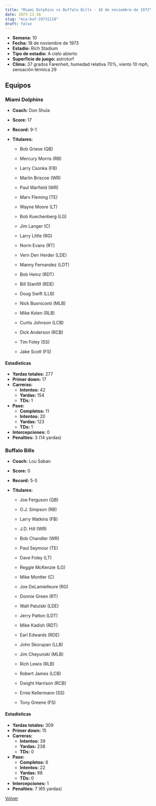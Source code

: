 ```yaml
---
title: "Miami Dolphins vs Buffalo Bills - 18 de noviembre de 1973"
date: 1973-11-18
slug: "mia-buf-19731118"
draft: false
---
```


- **Semana:** 10
- **Fecha:** 18 de noviembre de 1973
- **Estadio:** Rich Stadium
- **Tipo de estadio:** A cielo abierto
- **Superficie de juego:** astroturf
- **Clima:** 37 grados Farenheit, humedad relativa 70%, viento 10 mph, sensación térmica 29

## Equipos


### Miami Dolphins
* **Coach:** Don Shula
* **Score:** 17
* **Record:** 9-1
* **Titulares:** 

  * Bob Griese (QB) 

  * Mercury Morris (RB) 

  * Larry Csonka (FB) 

  * Marlin Briscoe (WR) 

  * Paul Warfield (WR) 

  * Marv Fleming (TE) 

  * Wayne Moore (LT) 

  * Bob Kuechenberg (LG) 

  * Jim Langer (C) 

  * Larry Little (RG) 

  * Norm Evans (RT) 

  * Vern Den Herder (LDE) 

  * Manny Fernandez (LDT) 

  * Bob Heinz (RDT) 

  * Bill Stanfill (RDE) 

  * Doug Swift (LLB) 

  * Nick Buoniconti (MLB) 

  * Mike Kolen (RLB) 

  * Curtis Johnson (LCB) 

  * Dick Anderson (RCB) 

  * Tim Foley (SS) 

  * Jake Scott (FS) 

#### Estadísticas
* **Yardas totales:** 277
* **Primer down:** 17
* **Carreras:**
  * **Intentos:** 42
  * **Yardas:** 154
  * **TDs:** 1
* **Pase:**
  * **Completos:** 11
  * **Intentos:** 20
  * **Yardas:** 123
  * **TDs:** 1
* **Intercepciones:** 0
* **Penalties:** 3 (14 yardas)

### Buffalo Bills
* **Coach:** Lou Saban
* **Score:** 0
* **Record:** 5-5
* **Titulares:** 

  * Joe Ferguson (QB) 

  * O.J. Simpson (RB) 

  * Larry Watkins (FB) 

  * J.D. Hill (WR) 

  * Bob Chandler (WR) 

  * Paul Seymour (TE) 

  * Dave Foley (LT) 

  * Reggie McKenzie (LG) 

  * Mike Montler (C) 

  * Joe DeLamielleure (RG) 

  * Donnie Green (RT) 

  * Walt Patulski (LDE) 

  * Jerry Patton (LDT) 

  * Mike Kadish (RDT) 

  * Earl Edwards (RDE) 

  * John Skorupan (LLB) 

  * Jim Cheyunski (MLB) 

  * Rich Lewis (RLB) 

  * Robert James (LCB) 

  * Dwight Harrison (RCB) 

  * Ernie Kellermann (SS) 

  * Tony Greene (FS) 

#### Estadísticas
* **Yardas totales:** 309
* **Primer down:** 15
* **Carreras:**
  * **Intentos:** 39
  * **Yardas:** 238
  * **TDs:** 0
* **Pase:**
  * **Completos:** 6
  * **Intentos:** 22
  * **Yardas:** 98
  * **TDs:** 0
* **Intercepciones:** 1
* **Penalties:** 7 (65 yardas)


[Volver](/historia/1973)
